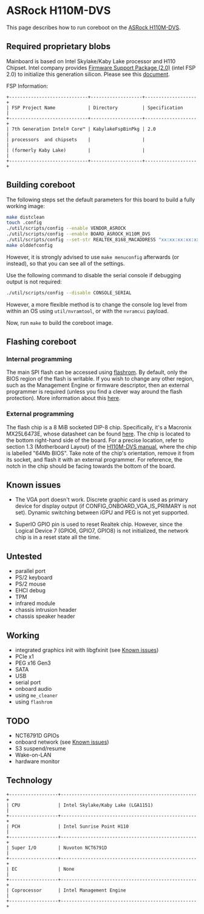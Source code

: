 # ASRock H110M-DVS

This page describes how to run coreboot on the [ASRock H110M-DVS].

## Required proprietary blobs

Mainboard is based on Intel Skylake/Kaby Lake processor and H110 Chipset.
Intel company provides [Firmware Support Package (2.0)](../../soc/intel/fsp/index.md)
(intel FSP 2.0) to initialize this generation silicon. Please see this
[document](../../soc/intel/code_development_model/code_development_model.md).

FSP Information:

```eval_rst
+-----------------------------+-------------------+-------------------+
| FSP Project Name            | Directory         | Specification     |
+-----------------------------+-------------------+-------------------+
| 7th Generation Intel® Core™ | KabylakeFspBinPkg | 2.0               |
| processors  and chipsets    |                   |                   |
| (formerly Kaby Lake)        |                   |                   |
+-----------------------------+-------------------+-------------------+
```

## Building coreboot

The following steps set the default parameters for this board to build a
fully working image:

```bash
make distclean
touch .config
./util/scripts/config --enable VENDOR_ASROCK
./util/scripts/config --enable BOARD_ASROCK_H110M_DVS
./util/scripts/config --set-str REALTEK_8168_MACADDRESS "xx:xx:xx:xx:xx:xx"
make olddefconfig
```

However, it is strongly advised to use `make menuconfig` afterwards
(or instead), so that you can see all of the settings.

Use the following command to disable the serial console if debugging
output is not required:

```bash
./util/scripts/config --disable CONSOLE_SERIAL
```

However, a more flexible method is to change the console log level from
within an OS using `util/nvramtool`, or with the `nvramcui` payload.

Now, run `make` to build the coreboot image.

## Flashing coreboot

### Internal programming

The main SPI flash can be accessed using [flashrom]. By default, only
the BIOS region of the flash is writable. If you wish to change any
other region, such as the Management Engine or firmware descriptor, then
an external programmer is required (unless you find a clever way around
the flash protection). More information about this [here](../../tutorial/flashing_firmware/index.md).

### External programming

The flash chip is a 8 MiB socketed DIP-8 chip. Specifically, it's a
Macronix MX25L6473E, whose datasheet can be found [here][MX25L6473E].
The chip is located to the bottom right-hand side of the board. For
a precise location, refer to section 1.3 (Motherboard Layout) of the
[H110M-DVS manual], where the chip is labelled "64Mb BIOS". Take note of
the chip's orientation, remove it from its socket, and flash it with
an external programmer. For reference, the notch in the chip should be
facing towards the bottom of the board.

## Known issues

- The VGA port doesn't work. Discrete graphic card is used as primary
  device for display output (if CONFIG_ONBOARD_VGA_IS_PRIMARY is not
  set). Dynamic switching between iGPU and PEG is not yet supported.

- SuperIO GPIO pin is used to reset Realtek chip. However, since the
  Logical Device 7 (GPIO6, GPIO7, GPIO8) is not initialized, the network
  chip is in a reset state all the time.

## Untested

- parallel port
- PS/2 keyboard
- PS/2 mouse
- EHCI debug
- TPM
- infrared module
- chassis intrusion header
- chassis speaker header

## Working

- integrated graphics init with libgfxinit (see [Known issues](#known-issues))
- PCIe x1
- PEG x16 Gen3
- SATA
- USB
- serial port
- onboard audio
- using `me_cleaner`
- using `flashrom`

## TODO

- NCT6791D GPIOs
- onboard network (see [Known issues](#known-issues))
- S3 suspend/resume
- Wake-on-LAN
- hardware monitor

## Technology

```eval_rst
+------------------+--------------------------------------------------+
| CPU              | Intel Skylake/Kaby Lake (LGA1151)                |
+------------------+--------------------------------------------------+
| PCH              | Intel Sunrise Point H110                         |
+------------------+--------------------------------------------------+
| Super I/O        | Nuvoton NCT6791D                                 |
+------------------+--------------------------------------------------+
| EC               | None                                             |
+------------------+--------------------------------------------------+
| Coprocessor      | Intel Management Engine                          |
+------------------+--------------------------------------------------+
```

[ASRock H110M-DVS]: https://www.asrock.com/mb/Intel/H110M-DVS%20R2.0/
[MX25L6473E]: http://www.macronix.com/Lists/Datasheet/Attachments/7380/MX25L6473E,%203V,%2064Mb,%20v1.4.pdf
[flashrom]: https://flashrom.org/Flashrom
[H110M-DVS manual]: http://asrock.pc.cdn.bitgravity.com/Manual/H110M-DVS%20R2.0.pdf
